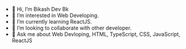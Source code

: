 - 👋 Hi, I’m Bikash Dev Bk
- 👀 I’m interested in Web Developing.
- 🌱 I’m currently learning ReactJS.
- 💞️ I’m looking to collaborate with other developer.
- 💬 Ask me about Web Devloping, HTML, TypeScript, CSS, JavaScript, ReactJS

<!---
Bikash-Dev-Bk/Bikash-Dev-Bk is a ✨ special ✨ repository because its `README.md` (this file) appears on your GitHub profile.
You can click the Preview link to take a look at your changes.
--->
